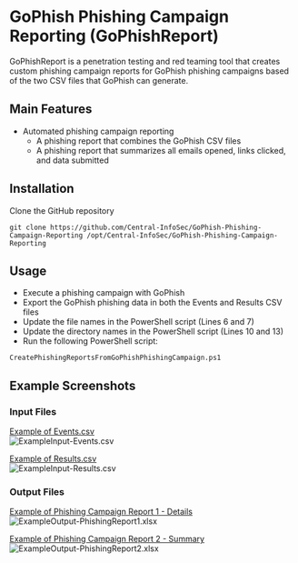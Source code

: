 # GoPhish Phishing Campaign Reporting (GoPhishReport)

GoPhishReport is a penetration testing and red teaming tool that creates custom phishing campaign reports for GoPhish phishing campaigns based of the two CSV files that GoPhish can generate.

## Main Features

 - Automated phishing campaign reporting
   - A phishing report that combines the GoPhish CSV files
   - A phishing report that summarizes all emails opened, links clicked, and data submitted
 
## Installation

Clone the GitHub repository
```
git clone https://github.com/Central-InfoSec/GoPhish-Phishing-Campaign-Reporting /opt/Central-InfoSec/GoPhish-Phishing-Campaign-Reporting
```

## Usage

 - Execute a phishing campaign with GoPhish
 - Export the GoPhish phishing data in both the Events and Results CSV files
 - Update the file names in the PowerShell script (Lines 6 and 7)
 - Update the directory names in the PowerShell script (Lines 10 and 13)
 - Run the following PowerShell script:
```
CreatePhishingReportsFromGoPhishPhishingCampaign.ps1
```

## Example Screenshots

### Input Files

[Example of Events.csv](Example%20Input%20-%20GoPhish%20CSV%20Files/Events.csv)  
![ExampleInput-Events.csv](Example%20Screenshots%20-%20Input%20and%20Output%20Files/Input%20-%20Events.csv.png?raw=true "ExampleInput-Events.csv")

[Example of Results.csv](Example%20Input%20-%20GoPhish%20CSV%20Files/Results.csv)  
![ExampleInput-Results.csv](Example%20Screenshots%20-%20Input%20and%20Output%20Files/Input%20-%20Results.csv.png?raw=true "ExampleInput-Results.csv")

### Output Files

[Example of Phishing Campaign Report 1 - Details](Example%20Output%20-%20Phishing%20Reports/Phishing%20Campaign%20Report%201%20-%20Details.csv)  
![ExampleOutput-PhishingReport1.xlsx](Example%20Screenshots%20-%20Input%20and%20Output%20Files/Output%20-%20Phishing%20Report%201.png?raw=true "ExampleOutput-PhishingReport1.xlsx")

[Example of Phishing Campaign Report 2 - Summary](Example%20Output%20-%20Phishing%20Reports/Phishing%20Campaign%20Report%202%20-%20Summary.csv)  
![ExampleOutput-PhishingReport2.xlsx](Example%20Screenshots%20-%20Input%20and%20Output%20Files/Output%20-%20Phishing%20Report%202.png?raw=true "ExampleOutput-PhishingReport2.xlsx")
